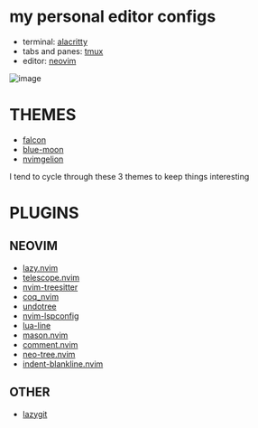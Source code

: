 # my personal editor configs

- terminal: [alacritty](https://github.com/alacritty/alacritty)
- tabs and panes: [tmux](https://github.com/tmux/tmux)
- editor: [neovim](https://github.com/neovim/neovim) 

![image](https://github.com/rmcs9/editorconfigs/assets/128118033/97715ae2-947d-4192-b932-1a3e7debd37f)

# THEMES

- [falcon](https://github.com/fenetikm/falcon)
- [blue-moon](https://github.com/kyazdani42/blue-moon)
- [nvimgelion](https://github.com/nyngwang/nvimgelion)

I tend to cycle through these 3 themes to keep things interesting

# PLUGINS

## NEOVIM

- [lazy.nvim](https://github.com/folke/lazy.nvim)
- [telescope.nvim](https://github.com/nvim-telescope/telescope.nvim)
- [nvim-treesitter](https://github.com/nvim-treesitter/nvim-treesitter)
- [coq_nvim](https://github.com/ms-jpq/coq_nvim)
- [undotree](https://github.com/mbbill/undotree)
- [nvim-lspconfig](https://github.com/neovim/nvim-lspconfig)
- [lua-line](https://github.com/nvim-lualine/lualine.nvim)
- [mason.nvim](https://github.com/williamboman/mason.nvim)
- [comment.nvim](https://github.com/numToStr/Comment.nvim)
- [neo-tree.nvim](https://github.com/nvim-neo-tree/neo-tree.nvim)
- [indent-blankline.nvim](https://github.com/lukas-reineke/indent-blankline.nvim)

## OTHER

- [lazygit](https://github.com/jesseduffield/lazygit)
